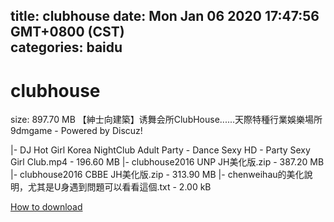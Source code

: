 
title: clubhouse
date: Mon Jan 06 2020 17:47:56 GMT+0800 (CST)    
categories: baidu
---

# clubhouse
size: 897.70 MB
 【紳士向建築】诱舞会所ClubHouse......天際特種行業娛樂場所9dmgame - Powered by Discuz!
 
|- DJ Hot Girl Korea NightClub Adult Party - Dance Sexy HD - Party Sexy Girl Club.mp4 - 196.60 MB
|- clubhouse2016 UNP JH美化版.zip - 387.20 MB
|- clubhouse2016 CBBE JH美化版.zip - 313.90 MB
|- chenweihau的美化說明，尤其是U身遇到問題可以看看這個.txt - 2.00 kB

[How to download](https://bpcam.bemobtrk.com/go/2ceec3aa-1ca2-46d6-b9ff-aaa5c184517c?jno=35)